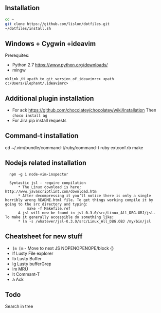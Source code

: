 Installation
------------

``` bash
cd ~
git clone https://github.com/lislon/dotfiles.git
~/dotfiles/install.sh
```

Windows + Cygwin +ideavim
-------------------------

Prerequites: 

 - Python 2.7 https://www.python.org/downloads/
 - mingw


`mklink /H <path_to_git_version_of_ideavimrc> <path c:/Users/Elephant/.ideavimrc>`

Additional plugin installation
------------------------------

 - For ack https://github.com/chocolatey/chocolatey/wiki/Installation 
   Then ``choco install ag``
 - For Jira
       pip install requests


Command-t installation
----------------------

  cd ~/.vim/bundle/command-t/ruby/command-t
  ruby extconf.rb
  make

Nodejs related installation
---------------------------

      npm -g i node-vim-inspector

      Syntastic jsl - require compilation
          * The Linux download is here: http://www.javascriptlint.com/download.htm
          * After decompressing it you’ll notice there is only a single horribly wrong README.html file. To get things working compile it by going to the src directory and typing:
              make -f Makefile.ref
          A jsl will now be found in jsl-0.3.0/src/Linux_All_DBG.OBJ/jsl. To make it generally accessible do something like:
          * ln -s /whatever/jsl-0.3.0/src/Linux_All_DBG.OBJ /my/bin/jsl 

Cheatsheet for new stuff
-----------------------

 - ``]m [m``  - Move to next JS NOPENOPENOPE/block {}
 - <leader>lf Lusty File explorer
 - <leader>lb Lusty Buffer
 - <leader>lg Lusty bufferGrep
 - <leader>lm MRU
 - <leader>lt Commant-T
 - <leader>a  Ack

 Todo
 ----
Search in tree
